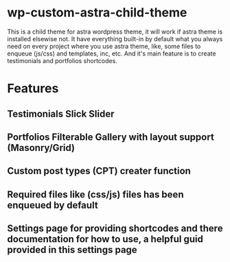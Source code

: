 # wp-custom-astra-child-theme
This is a child theme for astra wordpress theme, it will work if astra theme is installed elsewise not. It have everything built-in by default what you always need on every project where you use astra theme,  like, some files to enqueue (js/css) and templates, inc, etc. And it's main feature is to create testimonials and portfolios shortcodes.

# Features
## Testimonials Slick Slider
## Portfolios Filterable Gallery with layout support (Masonry/Grid)
## Custom post types (CPT) creater function
## Required files like (css/js) files has been enqueued by default
## Settings page for providing shortcodes and there documentation for how to use, a helpful guid provided in this settings page
